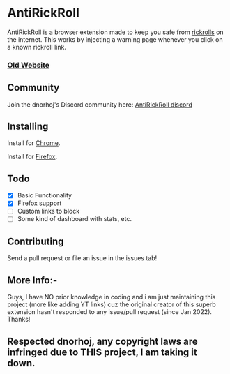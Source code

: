 # AntiRickRoll

AntiRickRoll is a browser extension made to keep you safe from [rickrolls](https://www.urbandictionary.com/define.php?term=Rick%20Roll) on the internet.
This works by injecting a warning page whenever you click on a known rickroll link.

### [Old Website](https://antirickroll.com/)

## Community

Join the dnorhoj's Discord community here: [AntiRickRoll discord](https://discord.gg/y7jCZCX2Bz)

## Installing

Install for [Chrome](https://chrome.google.com/webstore/detail/antirickroll/mpnckpmpddjcgkpjkmmakcamjhceadne/).

Install for [Firefox](https://addons.mozilla.org/en-US/firefox/addon/antirickroll/).

## Todo

- [x] Basic Functionality
- [x] Firefox support
- [ ] Custom links to block
- [ ] Some kind of dashboard with stats, etc.

## Contributing

Send a pull request or file an issue in the issues tab!

## More Info:-

Guys, I have NO prior knowledge in coding and i am just maintaining this project (more like adding YT links) cuz the original creator of this superb extension hasn't responded to any issue/pull request (since Jan 2022). Thanks!

## Respected dnorhoj, any copyright laws are infringed due to THIS project, I am taking it down.
